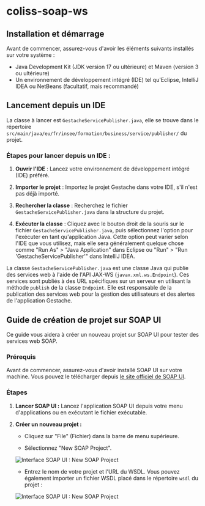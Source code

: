 # coliss-soap-ws

## Installation et démarrage

Avant de commencer, assurez-vous d'avoir les éléments suivants installés sur votre système :

- Java Development Kit (JDK version 17 ou ultérieure) et Maven (version 3 ou ultérieure)
- Un environnement de développement intégré (IDE) tel qu'Eclipse, IntelliJ IDEA ou NetBeans (facultatif, mais recommandé)

## Lancement depuis un IDE

La classe à lancer est `GestacheServicePublisher.java`, elle se trouve dans le répertoire `src/main/java/eu/fr/insee/formation/business/service/publisher/` du projet.

### Étapes pour lancer depuis un IDE :

1. **Ouvrir l'IDE** : Lancez votre environnement de développement intégré (IDE) préféré.

2. **Importer le projet** : Importez le projet Gestache dans votre IDE, s'il n'est pas déjà importé.

3. **Rechercher la classe** : Recherchez le fichier `GestacheServicePublisher.java` dans la structure du projet.

4. **Exécuter la classe** : Cliquez avec le bouton droit de la souris sur le fichier `GestacheServicePublisher.java`, puis sélectionnez l'option pour l'exécuter en tant qu'application Java. Cette option peut varier selon l'IDE que vous utilisez, mais elle sera généralement quelque chose comme "Run As" > "Java Application" dans Eclipse ou "Run" > "Run 'GestacheServicePublisher'" dans IntelliJ IDEA.

La classe `GestacheServicePublisher.java` est une classe Java qui publie des services web à l'aide de l'API JAX-WS (`javax.xml.ws.Endpoint`). Ces services sont publiés à des URL spécifiques sur un serveur en utilisant la méthode `publish` de la classe `Endpoint`. Elle est responsable de la publication des services web pour la gestion des utilisateurs et des alertes de l'application Gestache.

## Guide de création de projet sur SOAP UI

Ce guide vous aidera à créer un nouveau projet sur SOAP UI pour tester des services web SOAP.

### Prérequis

Avant de commencer, assurez-vous d'avoir installé SOAP UI sur votre machine. Vous pouvez le télécharger depuis [le site officiel de SOAP UI](https://www.soapui.org/downloads/soapui.html).

### Étapes

1. **Lancer SOAP UI :** Lancez l'application SOAP UI depuis votre menu d'applications ou en exécutant le fichier exécutable.

2. **Créer un nouveau projet :** 

   - Cliquez sur "File" (Fichier) dans la barre de menu supérieure.     
	 
   - Sélectionnez "New SOAP Project".
	    
   ![Interface SOAP UI : New SOAP Project](scrennshots/new-soapui-project.png)
		
	
   - Entrez le nom de votre projet et l'URL du WSDL. Vous pouvez également importer un fichier WSDL placé dans le répertoire `wsdl` du projet : 
	
   ![Interface SOAP UI : New SOAP Project](scrennshots/define-project-params.png)